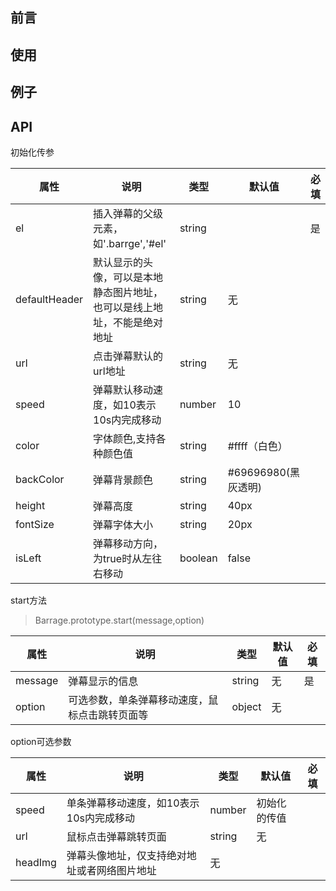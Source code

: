 


## 前言



## 使用

## 例子

## API
初始化传参

属性 | 说明 | 类型 | 默认值 | 必填
---|---|---|---|---
el | 插入弹幕的父级元素，如'.barrge','#el' | string |  |是
defaultHeader | 默认显示的头像，可以是本地静态图片地址，也可以是线上地址，不能是绝对地址 | string | 无
url | 点击弹幕默认的url地址 | string | 无
speed | 弹幕默认移动速度，如10表示10s内完成移动 | number | 10
color | 字体颜色,支持各种颜色值 | string | #ffff（白色）
backColor | 弹幕背景颜色 | string | #69696980(黑灰透明)
height | 弹幕高度 | string | 40px
fontSize | 弹幕字体大小 | string | 20px
isLeft | 弹幕移动方向，为true时从左往右移动 | boolean | false 

start方法
> Barrage.prototype.start(message,option)

属性 | 说明 | 类型 | 默认值 | 必填
---|---|---|---|---
message | 弹幕显示的信息 | string | 无 | 是
option | 可选参数，单条弹幕移动速度，鼠标点击跳转页面等 | object | 无

option可选参数

属性 | 说明 | 类型 | 默认值 | 必填
---|---|---|---|---
speed | 单条弹幕移动速度，如10表示10s内完成移动 | number | 初始化的传值
url | 鼠标点击弹幕跳转页面 | string | 无
headImg | 弹幕头像地址，仅支持绝对地址或者网络图片地址 | 无 
